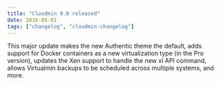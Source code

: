 ```yaml
---
title: "Cloudmin 9.0 released"
date: 2016-05-01
tags: ["changelog", "cloudmin-changelog"]
---
```


This major update makes the new Authentic theme the default, adds support for Docker containers as a new virtualization type (in the Pro version), updates the Xen support to handle the new xl API command, allows Virtualmin backups to be scheduled across multiple systems, and more.
